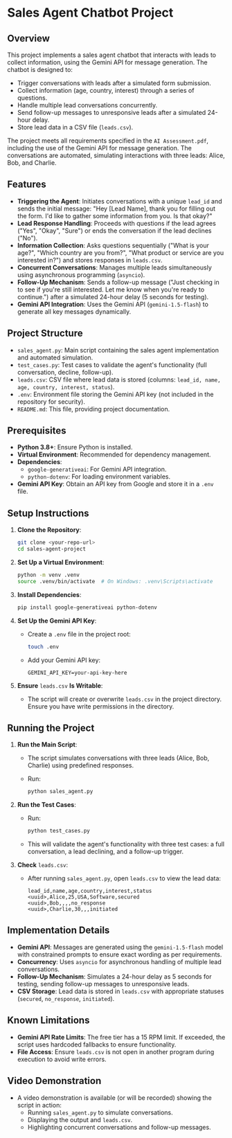 
# Sales Agent Chatbot Project

## Overview

This project implements a sales agent chatbot that interacts with leads to collect information, using the Gemini API for message generation. The chatbot is designed to:

- Trigger conversations with leads after a simulated form submission.
- Collect information (age, country, interest) through a series of questions.
- Handle multiple lead conversations concurrently.
- Send follow-up messages to unresponsive leads after a simulated 24-hour delay.
- Store lead data in a CSV file (`leads.csv`).

The project meets all requirements specified in the `AI Assessment.pdf`, including the use of the Gemini API for message generation. The conversations are automated, simulating interactions with three leads: Alice, Bob, and Charlie.

## Features

- **Triggering the Agent**: Initiates conversations with a unique `lead_id` and sends the initial message: "Hey \[Lead Name\], thank you for filling out the form. I'd like to gather some information from you. Is that okay?"
- **Lead Response Handling**: Proceeds with questions if the lead agrees ("Yes", "Okay", "Sure") or ends the conversation if the lead declines ("No").
- **Information Collection**: Asks questions sequentially ("What is your age?", "Which country are you from?", "What product or service are you interested in?") and stores responses in `leads.csv`.
- **Concurrent Conversations**: Manages multiple leads simultaneously using asynchronous programming (`asyncio`).
- **Follow-Up Mechanism**: Sends a follow-up message ("Just checking in to see if you're still interested. Let me know when you're ready to continue.") after a simulated 24-hour delay (5 seconds for testing).
- **Gemini API Integration**: Uses the Gemini API (`gemini-1.5-flash`) to generate all key messages dynamically.

## Project Structure

- `sales_agent.py`: Main script containing the sales agent implementation and automated simulation.
- `test_cases.py`: Test cases to validate the agent's functionality (full conversation, decline, follow-up).
- `leads.csv`: CSV file where lead data is stored (columns: `lead_id, name, age, country, interest, status`).
- `.env`: Environment file storing the Gemini API key (not included in the repository for security).
- `README.md`: This file, providing project documentation.

## Prerequisites

- **Python 3.8+**: Ensure Python is installed.
- **Virtual Environment**: Recommended for dependency management.
- **Dependencies**:
  - `google-generativeai`: For Gemini API integration.
  - `python-dotenv`: For loading environment variables.
- **Gemini API Key**: Obtain an API key from Google and store it in a `.env` file.

## Setup Instructions

1. **Clone the Repository**:

   ```bash
   git clone <your-repo-url>
   cd sales-agent-project
   ```

2. **Set Up a Virtual Environment**:

   ```bash
   python -m venv .venv
   source .venv/bin/activate  # On Windows: .venv\Scripts\activate
   ```

3. **Install Dependencies**:

   ```bash
   pip install google-generativeai python-dotenv
   ```

4. **Set Up the Gemini API Key**:

   - Create a `.env` file in the project root:

     ```bash
     touch .env
     ```

   - Add your Gemini API key:

     ```
     GEMINI_API_KEY=your-api-key-here
     ```

5. **Ensure** `leads.csv` **Is Writable**:

   - The script will create or overwrite `leads.csv` in the project directory. Ensure you have write permissions in the directory.

## Running the Project

1. **Run the Main Script**:

   - The script simulates conversations with three leads (Alice, Bob, Charlie) using predefined responses.

   - Run:

     ```bash
     python sales_agent.py
     ```


2. **Run the Test Cases**:

   - Run:

     ```bash
     python test_cases.py
     ```

   - This will validate the agent's functionality with three test cases: a full conversation, a lead declining, and a follow-up trigger.

3. **Check** `leads.csv`:

   - After running `sales_agent.py`, open `leads.csv` to view the lead data:

     ```
     lead_id,name,age,country,interest,status
     <uuid>,Alice,25,USA,Software,secured
     <uuid>,Bob,,,,no_response
     <uuid>,Charlie,30,,,initiated
     ```

## Implementation Details

- **Gemini API**: Messages are generated using the `gemini-1.5-flash` model with constrained prompts to ensure exact wording as per requirements.
- **Concurrency**: Uses `asyncio` for asynchronous handling of multiple lead conversations.
- **Follow-Up Mechanism**: Simulates a 24-hour delay as 5 seconds for testing, sending follow-up messages to unresponsive leads.
- **CSV Storage**: Lead data is stored in `leads.csv` with appropriate statuses (`secured`, `no_response`, `initiated`).

## Known Limitations

- **Gemini API Rate Limits**: The free tier has a 15 RPM limit. If exceeded, the script uses hardcoded fallbacks to ensure functionality.
- **File Access**: Ensure `leads.csv` is not open in another program during execution to avoid write errors.

## Video Demonstration

- A video demonstration is available (or will be recorded) showing the script in action:
  - Running `sales_agent.py` to simulate conversations.
  - Displaying the output and `leads.csv`.
  - Highlighting concurrent conversations and follow-up messages.
